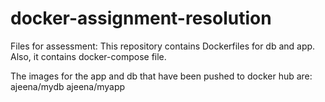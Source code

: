 # docker-assignment-resolution
Files for assessment: 
This repository contains Dockerfiles for db and app.
Also, it contains docker-compose file.



The images for the app and db that have been pushed to docker hub are:
ajeena/mydb
ajeena/myapp
